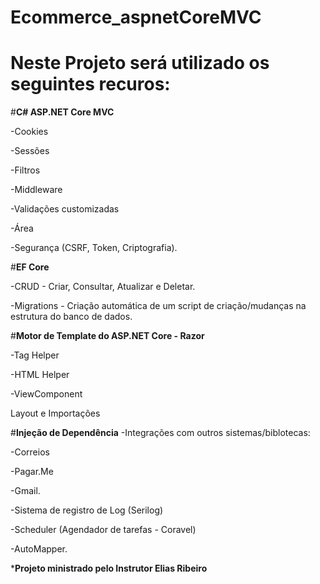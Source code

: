 # Ecommerce_aspnetCoreMVC
# Neste Projeto será utilizado os seguintes recuros:

#<b>C# ASP.NET Core MVC</b>

 -Cookies
 
 -Sessões
 
 -Filtros
 
 -Middleware
 
 -Validações customizadas
 
 -Área
 
 -Segurança (CSRF, Token, Criptografia).


#<b>EF Core</b>

 -CRUD - Criar, Consultar, Atualizar e Deletar.

-Migrations - Criação automática de um script de criação/mudanças na estrutura do banco de dados.

#<b>Motor de Template do ASP.NET Core - Razor</b>

-Tag Helper

 -HTML Helper

-ViewComponent

 Layout e Importações
 
 #<b>Injeção de Dependência</b>
-Integrações com outros sistemas/biblotecas:

-Correios

-Pagar.Me

-Gmail.

-Sistema de registro de Log (Serilog)

-Scheduler (Agendador de tarefas - Coravel)

-AutoMapper.






*<b>Projeto ministrado pelo Instrutor Elias Ribeiro</b>
 
 
 
